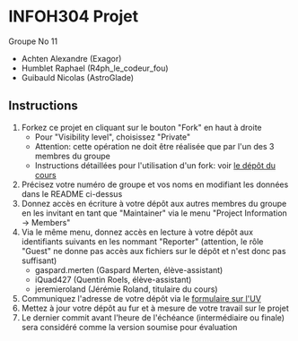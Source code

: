 # INFOH304 Projet

Groupe No 11
* Achten Alexandre (Exagor)
* Humblet Raphael (R4ph_le_codeur_fou)
* Guibauld Nicolas (AstroGlade)

## Instructions

1. Forkez ce projet en cliquant sur le bouton "Fork" en haut à droite
	* Pour "Visibility level", choisissez "Private"
	* Attention: cette opération ne doit être réalisée que par l'un des 3 membres du groupe
	* Instructions détaillées pour l'utilisation d'un fork: voir [le dépôt du cours](https://gitlab.com/jeremieroland/infoh304)
1. Précisez votre numéro de groupe et vos noms en modifiant les données dans le README ci-dessus
1. Donnez accès en écriture à votre dépôt aux autres membres du groupe en les invitant en tant que "Maintainer" via le menu "Project Information -> Members"
1. Via le même menu, donnez accès en lecture à votre dépôt aux identifiants suivants en les nommant "Reporter" (attention, le rôle "Guest" ne donne pas accès aux fichiers sur le dépôt et n'est donc pas suffisant)
	* gaspard.merten (Gaspard Merten, élève-assistant)
	* iQuad427 (Quentin Roels, élève-assistant)
	* jeremieroland (Jérémie Roland, titulaire du cours)
1. Communiquez l'adresse de votre dépôt via le [formulaire sur l'UV](https://uv.ulb.ac.be/mod/assign/view.php?id=1008890)
1. Mettez à jour votre dépôt au fur et à mesure de votre travail sur le projet
1. Le dernier commit avant l'heure de l'échéance (intermédiaire ou finale) sera considéré comme la version soumise pour évaluation
